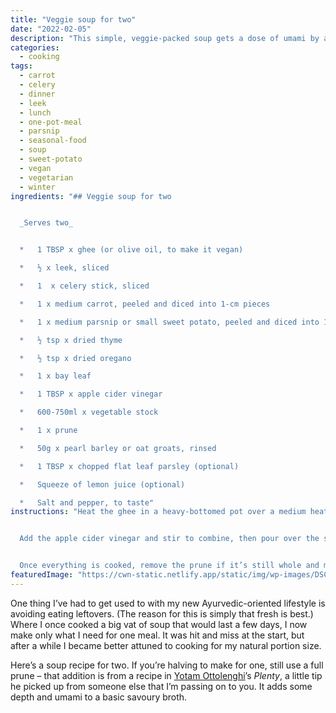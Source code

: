 ```yaml
---
title: "Veggie soup for two"
date: "2022-02-05"
description: "This simple, veggie-packed soup gets a dose of umami by adding a prune to the broth."
categories: 
  - cooking
tags: 
  - carrot
  - celery
  - dinner
  - leek
  - lunch
  - one-pot-meal
  - parsnip
  - seasonal-food
  - soup
  - sweet-potato
  - vegan
  - vegetarian
  - winter
ingredients: "## Veggie soup for two


  _Serves two_


  *   1 TBSP x ghee (or olive oil, to make it vegan)

  *   ½ x leek, sliced

  *   1  x celery stick, sliced

  *   1 x medium carrot, peeled and diced into 1-cm pieces

  *   1 x medium parsnip or small sweet potato, peeled and diced into 1-cm pieces

  *   ½ tsp x dried thyme

  *   ½ tsp x dried oregano

  *   1 x bay leaf

  *   1 TBSP x apple cider vinegar

  *   600-750ml x vegetable stock

  *   1 x prune

  *   50g x pearl barley or oat groats, rinsed

  *   1 TBSP x chopped flat leaf parsley (optional)

  *   Squeeze of lemon juice (optional)

  *   Salt and pepper, to taste"
instructions: "Heat the ghee in a heavy-bottomed pot over a medium heat. Add the leek, celery, carrot and parsnip/sweet potato and cook until the veggies start to soften (about 5 minutes). Add the herbs and cook for a further minute.


  Add the apple cider vinegar and stir to combine, then pour over the stock and add the prune. Reduce the heat to med-low and simmer for around 45 minutes, until the veggies are tender and the barley or oat groats are soft.


  Once everything is cooked, remove the prune if it’s still whole and mash with a fork before returning to the pot. Remove the bay leaf as well, before ladling into two bowls and sprinkling some parsley over each serving if using. Finish with a squeeze of lemon juice if desired, and season with salt and pepper to taste."
featuredImage: "https://cwn-static.netlify.app/static/img/wp-images/DSC_0462.jpeg"
---
```


One thing I’ve had to get used to with my new Ayurvedic-oriented lifestyle is avoiding eating leftovers. (The reason for this is simply that fresh is best.) Where I once cooked a big vat of soup that would last a few days, I now make only what I need for one meal. It was hit and miss at the start, but after a while I became better attuned to cooking for my natural portion size.

Here’s a soup recipe for two. If you’re halving to make for one, still use a full prune – that addition is from a recipe in [Yotam Ottolenghi](https://ottolenghi.co.uk/)’s _Plenty_, a little tip he picked up from someone else that I’m passing on to you. It adds some depth and umami to a basic savoury broth.
